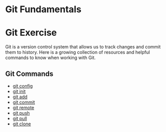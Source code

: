 # Git Fundamentals
# Git Exercise
Git is a version control system that allows us to track changes and commit them to history.
Here is a growing collection of resources and helpful commands to know when working with Git.
## Git Commands
- [git config](./Commands/Config.md)
- [git init](./Commands/Init.md)
- [git add](./Commands/Add.md)
- [git commit](./Commands/Commit.md)
- [git remote](./Commands/Remote.md)
- [git push](./Commands/Push.md)
- [git pull](./Commands/Pull.md)
- [git clone](./Commands/Clone.md)
